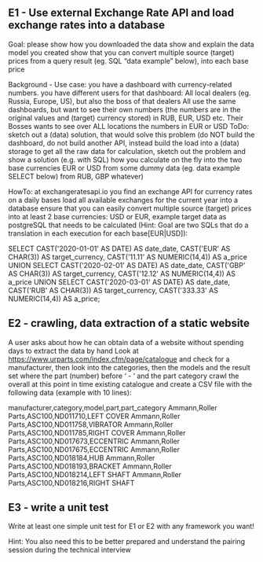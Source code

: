 ##  E1 - Use external Exchange Rate API and load exchange rates into a database

Goal:
please show how you downloaded the data 
show and explain the data model you created
show that you can convert multiple source (target) prices from a query result (eg. SQL “data example” below), into each base price

Background - Use case:
you have a dashboard with currency-related numbers.
you have different users for that dashboard: All local dealers (eg. Russia, Europe, US), but also the boss of that dealers
All use the same dashboards, but want to see their own numbers (the numbers are in the original values and (target) currency stored) in RUB, EUR, USD etc.
Their Bosses wants to see over ALL locations the numbers in EUR or USD
ToDo: sketch out a (data) solution, that would solve this problem (do NOT build the dashboard, do not build another API, instead build the load into a (data) storage to get all the raw data for calculation, sketch out the problem and show a solution (e.g. with SQL) how you calculate on the fly into the two base currencies EUR or USD from some dummy data (eg. data example SELECT below) from RUB, GBP whatever)

HowTo:
at exchangeratesapi.io you find an exchange API for currency rates on a daily bases
load all available exchanges for the current year into a database
ensure that you can easily convert multiple source (target) prices into at least 2 base currencies: USD or EUR, example target data as postgreSQL that needs to be calculated (Hint: Goal are two SQLs that do a translation in each execution for each base[EUR|USD]):


SELECT CAST('2020-01-01' AS DATE) AS date_date, CAST('EUR' AS CHAR(3)) AS target_currency, CAST('11.11' AS NUMERIC(14,4)) AS a_price UNION
SELECT CAST('2020-02-01' AS DATE) AS date_date, CAST('GBP' AS CHAR(3)) AS target_currency, CAST('12.12' AS NUMERIC(14,4)) AS a_price UNION
SELECT CAST('2020-03-01' AS DATE) AS date_date, CAST('RUB' AS CHAR(3)) AS target_currency, CAST('333.33' AS NUMERIC(14,4)) AS a_price;

## E2 - crawling, data extraction of a static website
A user asks about how he can obtain data of a website without spending days to extract the data by hand
Look at https://www.urparts.com/index.cfm/page/catalogue and check for a manufacturer, then look into the categories, then the models and the result set where the part (number) before ‘ - ‘ and the part category
crawl the overall at this point in time existing catalogue and create a CSV file with the following data (example with 10 lines):

manufacturer,category,model,part,part_category
Ammann,Roller Parts,ASC100,ND011710,LEFT COVER
Ammann,Roller Parts,ASC100,ND011758,VIBRATOR
Ammann,Roller Parts,ASC100,ND011785,RIGHT COVER
Ammann,Roller Parts,ASC100,ND017673,ECCENTRIC
Ammann,Roller Parts,ASC100,ND017675,ECCENTRIC
Ammann,Roller Parts,ASC100,ND018184,HUB
Ammann,Roller Parts,ASC100,ND018193,BRACKET
Ammann,Roller Parts,ASC100,ND018214,LEFT SHAFT
Ammann,Roller Parts,ASC100,ND018216,RIGHT SHAFT


## E3 - write a unit test
Write at least one simple unit test for E1 or E2 with any framework you want!

Hint: You also need this to be better prepared and understand the pairing session during the technical interview
